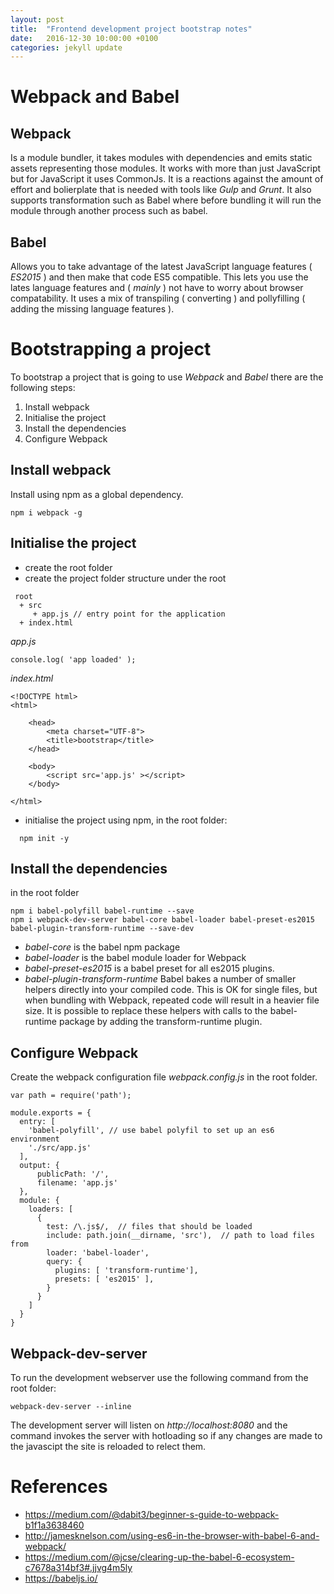 ```yaml
---
layout: post
title:  "Frontend development project bootstrap notes"
date:   2016-12-30 10:00:00 +0100
categories: jekyll update
---
```


# Webpack and Babel

## Webpack

Is a module bundler, it takes modules with dependencies and emits static assets representing those modules.  It works with more than just JavaScript but for JavaScript it uses CommonJs.  It is a reactions against the amount of effort and bolierplate that is needed with tools like *Gulp* and *Grunt*.  It also supports transformation such as Babel where before bundling it will run the module through another process such as babel.

## Babel 

Allows you to take advantage of the latest JavaScript language features ( _ES2015_ ) and then make that code ES5 compatible.  This lets you use the lates language features and ( _mainly_ ) not have to worry about browser compatability.  It uses a mix of transpiling ( converting ) and pollyfilling ( adding the missing language features ). 

# Bootstrapping a project

To bootstrap a project that is going to use _Webpack_ and _Babel_ there are the following steps:

1. Install webpack
2. Initialise the project
3. Install the dependencies
4. Configure Webpack


## Install webpack

Install using npm as a global dependency.

```
npm i webpack -g
```

## Initialise the project

* create the root folder
* create the project folder structure under the root

```
 root
  + src
     + app.js // entry point for the application
  + index.html
```

_app.js_

```
console.log( 'app loaded' );
```

_index.html_

```
<!DOCTYPE html>
<html>

    <head>
        <meta charset="UTF-8">
        <title>bootstrap</title>
    </head>

    <body>
        <script src='app.js' ></script>
    </body>

</html>
```


* initialise the project using npm, in the root folder:

```
  npm init -y
```

## Install the dependencies

in the root folder

```
npm i babel-polyfill babel-runtime --save
npm i webpack-dev-server babel-core babel-loader babel-preset-es2015 babel-plugin-transform-runtime --save-dev
```

* *babel-core* is the babel npm package
* *babel-loader* is the babel module loader for Webpack
* *babel-preset-es2015* is a babel preset for all es2015 plugins.
* *babel-plugin-transform-runtime* Babel bakes a number of smaller helpers directly into your compiled code. This is OK for single files, but when bundling with Webpack, repeated code will result in a heavier file size. It is possible to replace these helpers with calls to the babel-runtime package by adding the transform-runtime plugin. 


## Configure Webpack

Create the webpack configuration file *webpack.config.js* in the root folder.

```
var path = require('path');

module.exports = {
  entry: [
    'babel-polyfill', // use babel polyfil to set up an es6 environment
    './src/app.js'
  ],
  output: {
      publicPath: '/', 
      filename: 'app.js'
  },
  module: {
    loaders: [
      {
        test: /\.js$/,  // files that should be loaded
        include: path.join(__dirname, 'src'),  // path to load files from
        loader: 'babel-loader',
        query: {
          plugins: [ 'transform-runtime'],
          presets: [ 'es2015' ],  
        }
      }
    ]
  }  
}
```

## Webpack-dev-server

To run the development webserver use the following command from the root folder:

```
webpack-dev-server --inline 
```

The development server will listen on _http://localhost:8080_ and the command invokes the server with hotloading so if any changes are made to the javascipt the site is reloaded to relect them.


# References

* https://medium.com/@dabit3/beginner-s-guide-to-webpack-b1f1a3638460
* http://jamesknelson.com/using-es6-in-the-browser-with-babel-6-and-webpack/
* https://medium.com/@jcse/clearing-up-the-babel-6-ecosystem-c7678a314bf3#.jjvg4m5ly
* https://babeljs.io/